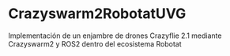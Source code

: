 # Crazyswarm2RobotatUVG
Implementación de un enjambre de drones Crazyflie 2.1 mediante Crazyswarm2 y ROS2 dentro del ecosistema Robotat
